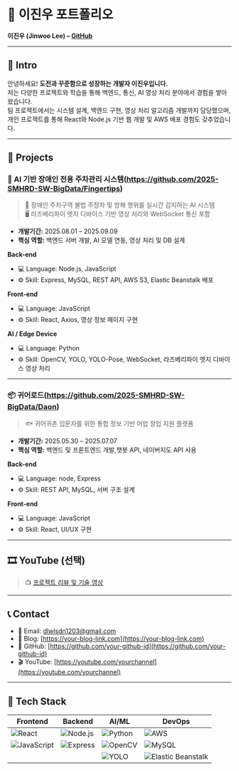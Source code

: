 # 📜 이진우 포트폴리오
**이진우 (Jinwoo Lee) – [GitHub](https://github.com/broleelory)**

---

## 👋 Intro
안녕하세요! **도전과 꾸준함으로 성장하는 개발자 이진우입니다.**  
저는 다양한 프로젝트와 학습을 통해 백엔드, 통신, AI 영상 처리 분야에서 경험을 쌓아왔습니다.  
팀 프로젝트에서는 시스템 설계, 백엔드 구현, 영상 처리 알고리즘 개발까지 담당했으며,  
개인 프로젝트를 통해 React와 Node.js 기반 웹 개발 및 AWS 배포 경험도 갖추었습니다.  

---

## 📝 Projects

### 🧭 AI 기반 장애인 전용 주차관리 시스템(https://github.com/2025-SMHRD-SW-BigData/Fingertips)
> 🚗 장애인 주차구역 불법 주정차 및 방해 행위를 실시간 감지하는 AI 시스템  
> 🖥 라즈베리파이 엣지 디바이스 기반 영상 처리와 WebSocket 통신 포함

- **개발기간:** 2025.08.01 – 2025.09.09  
- **핵심 역할:** 백엔드 서버 개발, AI 모델 연동, 영상 처리 및 DB 설계

**Back-end**  
- 💻 Language: Node.js, JavaScript  
- ⚙️ Skill: Express, MySQL, REST API, AWS S3, Elastic Beanstalk 배포  

**Front-end**  
- 💻 Language: JavaScript  
- ⚙️ Skill: React, Axios, 영상 정보 페이지 구현  

**AI / Edge Device**  
- 💻 Language: Python  
- ⚙️ Skill: OpenCV, YOLO, YOLO-Pose, WebSocket, 라즈베리파이 엣지 디바이스 영상 처리  

---

### 📦 귀어로드(https://github.com/2025-SMHRD-SW-BigData/Daon)
> 🐟 귀어귀촌 입문자를 위한 통합 정보 기반 어업 창업 지원 플랫폼

- **개발기간:** 2025.05.30 – 2025.07.07  
- **핵심 역할:** 백엔드 및 프론트엔드 개발,챗봇 API, 네이버지도 API 사용

**Back-end**  
- 💻 Language: node, Express  
- ⚙️ Skill: REST API, MySQL, 서버 구조 설계  

**Front-end**  
- 💻 Language: JavaScript  
- ⚙️ Skill: React, UI/UX 구현  

---

## 🎞 YouTube (선택)
> 📺 [프로젝트 리뷰 및 기술 영상](https://youtu.be/VDcK_WgnY1Q?si=tgBhnAjhNwI81Ky3)  

---

## 📞 Contact
- 📧 Email: [dlwlsdn1203@gmail.com](mailto:dlwlsdn1203@gmail.com)  
- 📝 Blog: [https://your-blog-link.com](https://your-blog-link.com)  
- 🐙 GitHub: [https://github.com/your-github-id](https://github.com/your-github-id)  
- 🎬 YouTube: [https://youtube.com/yourchannel](https://youtube.com/yourchannel)  

---

## 🚀 Tech Stack

| Frontend | Backend | AI/ML | DevOps |
| -------- | ------- | ------ | ------ |
| ![React](https://img.shields.io/badge/React-61DAFB?style=for-the-badge&logo=react&logoColor=black) | ![Node.js](https://img.shields.io/badge/Node.js-339933?style=for-the-badge&logo=node.js&logoColor=white) | ![Python](https://img.shields.io/badge/Python-3776AB?style=for-the-badge&logo=python&logoColor=white) | ![AWS](https://img.shields.io/badge/AWS-232F3E?style=for-the-badge&logo=amazon-aws&logoColor=white) |
| ![JavaScript](https://img.shields.io/badge/JavaScript-F7DF1E?style=for-the-badge&logo=javascript&logoColor=black) | ![Express](https://img.shields.io/badge/Express-000000?style=for-the-badge&logo=express&logoColor=white) | ![OpenCV](https://img.shields.io/badge/OpenCV-5C3EE8?style=for-the-badge&logo=opencv&logoColor=white) | ![MySQL](https://img.shields.io/badge/MySQL-4479A1?style=for-the-badge&logo=mysql&logoColor=white) |
| &nbsp; | &nbsp; | ![YOLO](https://img.shields.io/badge/YOLO-FF6600?style=for-the-badge&logo=data:image/png;base64,iVBORw0KGgoAAAANSUhEUgAAAAUA) | ![Elastic Beanstalk](https://img.shields.io/badge/Elastic_Beanstalk-232F3E?style=for-the-badge&logo=amazon-aws&logoColor=white) |

